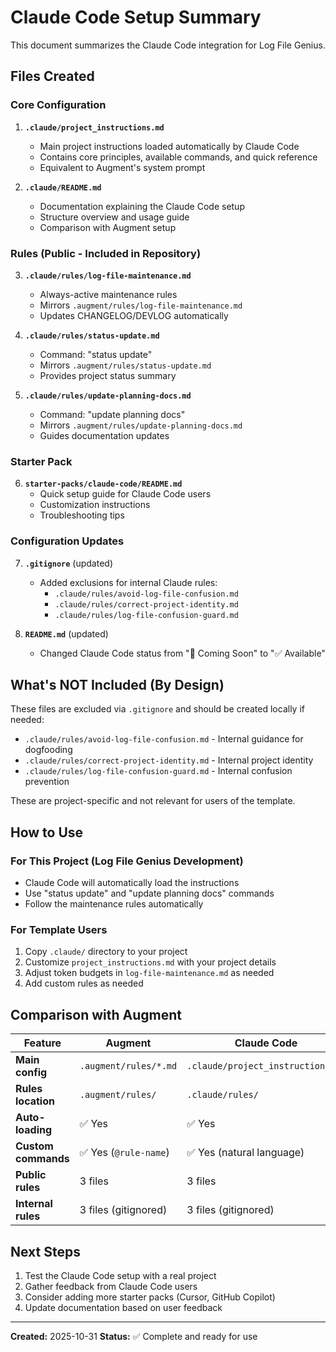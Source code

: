 # Claude Code Setup Summary

This document summarizes the Claude Code integration for Log File Genius.

## Files Created

### Core Configuration
1. **`.claude/project_instructions.md`**
   - Main project instructions loaded automatically by Claude Code
   - Contains core principles, available commands, and quick reference
   - Equivalent to Augment's system prompt

2. **`.claude/README.md`**
   - Documentation explaining the Claude Code setup
   - Structure overview and usage guide
   - Comparison with Augment setup

### Rules (Public - Included in Repository)
3. **`.claude/rules/log-file-maintenance.md`**
   - Always-active maintenance rules
   - Mirrors `.augment/rules/log-file-maintenance.md`
   - Updates CHANGELOG/DEVLOG automatically

4. **`.claude/rules/status-update.md`**
   - Command: "status update"
   - Mirrors `.augment/rules/status-update.md`
   - Provides project status summary

5. **`.claude/rules/update-planning-docs.md`**
   - Command: "update planning docs"
   - Mirrors `.augment/rules/update-planning-docs.md`
   - Guides documentation updates

### Starter Pack
6. **`starter-packs/claude-code/README.md`**
   - Quick setup guide for Claude Code users
   - Customization instructions
   - Troubleshooting tips

### Configuration Updates
7. **`.gitignore`** (updated)
   - Added exclusions for internal Claude rules:
     - `.claude/rules/avoid-log-file-confusion.md`
     - `.claude/rules/correct-project-identity.md`
     - `.claude/rules/log-file-confusion-guard.md`

8. **`README.md`** (updated)
   - Changed Claude Code status from "🚧 Coming Soon" to "✅ Available"

## What's NOT Included (By Design)

These files are excluded via `.gitignore` and should be created locally if needed:

- `.claude/rules/avoid-log-file-confusion.md` - Internal guidance for dogfooding
- `.claude/rules/correct-project-identity.md` - Internal project identity
- `.claude/rules/log-file-confusion-guard.md` - Internal confusion prevention

These are project-specific and not relevant for users of the template.

## How to Use

### For This Project (Log File Genius Development)
- Claude Code will automatically load the instructions
- Use "status update" and "update planning docs" commands
- Follow the maintenance rules automatically

### For Template Users
1. Copy `.claude/` directory to your project
2. Customize `project_instructions.md` with your project details
3. Adjust token budgets in `log-file-maintenance.md` as needed
4. Add custom rules as needed

## Comparison with Augment

| Feature | Augment | Claude Code |
|---------|---------|-------------|
| **Main config** | `.augment/rules/*.md` | `.claude/project_instructions.md` |
| **Rules location** | `.augment/rules/` | `.claude/rules/` |
| **Auto-loading** | ✅ Yes | ✅ Yes |
| **Custom commands** | ✅ Yes (`@rule-name`) | ✅ Yes (natural language) |
| **Public rules** | 3 files | 3 files |
| **Internal rules** | 3 files (gitignored) | 3 files (gitignored) |

## Next Steps

1. Test the Claude Code setup with a real project
2. Gather feedback from Claude Code users
3. Consider adding more starter packs (Cursor, GitHub Copilot)
4. Update documentation based on user feedback

---

**Created:** 2025-10-31
**Status:** ✅ Complete and ready for use

